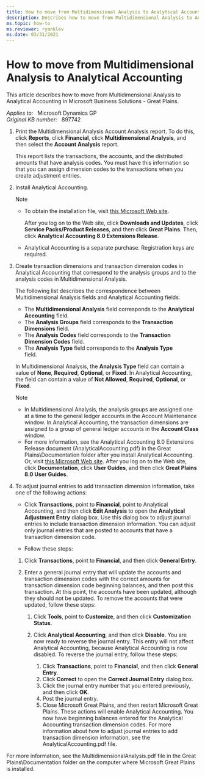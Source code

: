```yaml
---
title: How to move from Multidimensional Analysis to Analytical Accounting
description: Describes how to move from Multidimensional Analysis to Analytical Accounting.
ms.topic: how-to
ms.reviewer: ryanklev
ms.date: 03/31/2021
---
```

# How to move from Multidimensional Analysis to Analytical Accounting

This article describes how to move from Multidimensional Analysis to Analytical Accounting in Microsoft Business Solutions - Great Plains.

_Applies to:_ &nbsp; Microsoft Dynamics GP  
_Original KB number:_ &nbsp; 897742

1. Print the Multidimensional Analysis Account Analysis report. To do this, click **Reports**, click **Financial**, click **Multidimensional Analysis**, and then select the **Account Analysis** report.

    This report lists the transactions, the accounts, and the distributed amounts that have analysis codes. You must have this information so that you can assign dimension codes to the transactions when you create adjustment entries.

2. Install Analytical Accounting.

    > [!NOTE]
    >
    > - To obtain the installation file, visit [this Microsoft Web site](https://mbs2.microsoft.com/customersource).
    >
    >    After you log on to the Web site, click **Downloads and Updates**, click **Service Packs/Product Releases**, and then click **Great Plains**. Then, click **Analytical Accounting 8.0 Extensions Release**.
    > - Analytical Accounting is a separate purchase. Registration keys are required.

3. Create transaction dimensions and transaction dimension codes in Analytical Accounting that correspond to the analysis groups and to the analysis codes in Multidimensional Analysis.

    The following list describes the correspondence between Multidimensional Analysis fields and Analytical Accounting fields:

    - The **Multidimensional Analysis** field corresponds to the **Analytical Accounting** field.
    - The **Analysis Groups** field corresponds to the **Transaction Dimensions** field.
    - The **Analysis Codes** field corresponds to the **Transaction Dimension Codes** field.
    - The **Analysis Type** field corresponds to the **Analysis Type**  
    field.

    In Multidimensional Analysis, the **Analysis Type** field can contain a value of **None**, **Required**, **Optional**, or **Fixed**. In Analytical Accounting, the field can contain a value of **Not Allowed**, **Required**, **Optional**, or **Fixed**.

    > [!NOTE]
    >
    > - In Multidimensional Analysis, the analysis groups are assigned one at a time to the general ledger accounts in the Account Maintenance window. In Analytical Accounting, the transaction dimensions are assigned to a group of general ledger accounts in the **Account Class** window.
    > - For more information, see the Analytical Accounting 8.0 Extensions Release document (AnalyticalAccounting.pdf) in the Great Plains\Documentation folder after you install Analytical Accounting. Or, visit [this Microsoft Web site](https://mbs2.microsoft.com/customersource). After you log on to the Web site, click **Documentation**, click **User Guides**, and then click **Great Plains 8.0 User Guides**.

4. To adjust journal entries to add transaction dimension information, take one of the following actions:

   - Click **Transactions**, point to **Financial**, point to Analytical Accounting, and then click **Edit Analysis** to open the **Analytical Adjustment Entry** dialog box. Use this dialog box to adjust journal entries to include transaction dimension information. You can adjust only journal entries that are posted to accounts that have a transaction dimension code.

   - Follow these steps:

    1. Click **Transactions**, point to **Financial**, and then click **General Entry**.
    2. Enter a general journal entry that will update the accounts and transaction dimension codes with the correct amounts for transaction dimension code beginning balances, and then post this transaction. At this point, the accounts have been updated, although they should not be updated. To remove the accounts that were updated, follow these steps:

        1. Click **Tools**, point to **Customize**, and then click **Customization Status**.
        2. Click **Analytical Accounting**, and then click **Disable**. You are now ready to reverse the journal entry. This entry will not affect Analytical Accounting, because Analytical Accounting is now disabled. To reverse the journal entry, follow these steps:

            1. Click **Transactions**, point to **Financial**, and then click **General Entry**.
            2. Click **Correct** to open the **Correct Journal Entry** dialog box.
            3. Click the journal entry number that you entered previously, and then click **OK**.
            4. Post the journal entry.
            5. Close Microsoft Great Plains, and then restart Microsoft Great Plains. These actions will enable Analytical Accounting. You now have beginning balances entered for the Analytical Accounting transaction dimension codes. For more information about how to adjust journal entries to add transaction dimension information, see the AnalyticalAccounting.pdf file.

For more information, see the MultidimensionalAnalysis.pdf file in the Great Plains\\Documentation folder on the computer where Microsoft Great Plains is installed.
